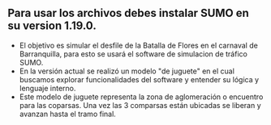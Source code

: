 ##   Para usar los archivos debes instalar SUMO en su version 1.19.0.

* El objetivo es simular el desfile de la Batalla de Flores en el carnaval de Barranquilla, para esto se usará el software de simulacion
de tráfico SUMO. 
* En la versión actual se realizó un modelo "de juguete" en el cual buscamos explorar funcionalidades del software y entender su lógica y lenguaje interno.
* Este modelo de juguete representa la zona de aglomeración o encuentro para las coparsas. Una vez las 3 comparsas están ubicadas se liberan y avanzan hasta el tramo final.

